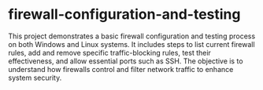 # firewall-configuration-and-testing
This project demonstrates a basic firewall configuration and testing process on both Windows and Linux systems. It includes steps to list current firewall rules, add and remove specific traffic-blocking rules, test their effectiveness, and allow essential ports such as SSH. The objective is to understand how firewalls control and filter network traffic to enhance system security.
